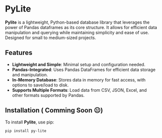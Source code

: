 # PyLite

**Pylite** is a lightweight, Python-based database library that leverages the power of Pandas dataframes as its core structure. It allows for efficient data manipulation and querying while maintaining simplicity and ease of use. Designed for small to medium-sized projects.

## Features

- **Lightweight and Simple**: Minimal setup and configuration needed.
- **Pandas-Integrated**: Uses Pandas DataFrames for efficient data storage and manipulation.
- **In-Memory Database**: Stores data in memory for fast access, with options to save/load to disk.
- **Supports Multiple Formats**: Load data from CSV, JSON, Excel, and other formats supported by Pandas.

## Installation ( Comming Soon 😐)

To install **Pylite**, use pip:

```bash
pip install py-lite
